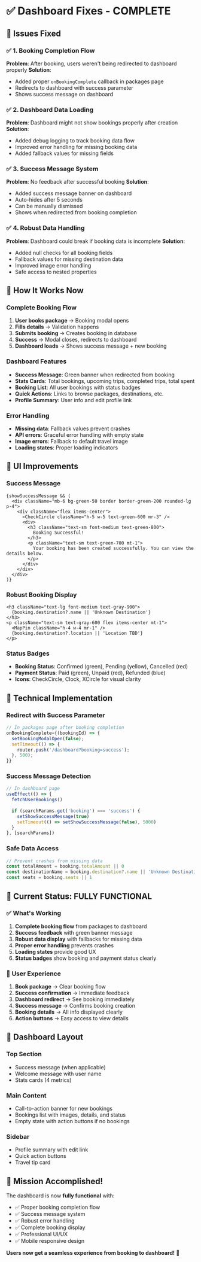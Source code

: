 # ✅ Dashboard Fixes - COMPLETE

## 🎯 Issues Fixed

### ✅ **1. Booking Completion Flow**
**Problem**: After booking, users weren't being redirected to dashboard properly
**Solution**: 
- Added proper `onBookingComplete` callback in packages page
- Redirects to dashboard with success parameter
- Shows success message on dashboard

### ✅ **2. Dashboard Data Loading**
**Problem**: Dashboard might not show bookings properly after creation
**Solution**:
- Added debug logging to track booking data flow
- Improved error handling for missing booking data
- Added fallback values for missing fields

### ✅ **3. Success Message System**
**Problem**: No feedback after successful booking
**Solution**:
- Added success message banner on dashboard
- Auto-hides after 5 seconds
- Can be manually dismissed
- Shows when redirected from booking completion

### ✅ **4. Robust Data Handling**
**Problem**: Dashboard could break if booking data is incomplete
**Solution**:
- Added null checks for all booking fields
- Fallback values for missing destination data
- Improved image error handling
- Safe access to nested properties

## 🚀 How It Works Now

### **Complete Booking Flow**
1. **User books package** → Booking modal opens
2. **Fills details** → Validation happens
3. **Submits booking** → Creates booking in database
4. **Success** → Modal closes, redirects to dashboard
5. **Dashboard loads** → Shows success message + new booking

### **Dashboard Features**
- **Success Message**: Green banner when redirected from booking
- **Stats Cards**: Total bookings, upcoming trips, completed trips, total spent
- **Booking List**: All user bookings with status badges
- **Quick Actions**: Links to browse packages, destinations, etc.
- **Profile Summary**: User info and edit profile link

### **Error Handling**
- **Missing data**: Fallback values prevent crashes
- **API errors**: Graceful error handling with empty state
- **Image errors**: Fallback to default travel image
- **Loading states**: Proper loading indicators

## 🎨 UI Improvements

### **Success Message**
```tsx
{showSuccessMessage && (
  <div className="mb-6 bg-green-50 border border-green-200 rounded-lg p-4">
    <div className="flex items-center">
      <CheckCircle className="h-5 w-5 text-green-600 mr-3" />
      <div>
        <h3 className="text-sm font-medium text-green-800">
          Booking Successful!
        </h3>
        <p className="text-sm text-green-700 mt-1">
          Your booking has been created successfully. You can view the details below.
        </p>
      </div>
    </div>
  </div>
)}
```

### **Robust Booking Display**
```tsx
<h3 className="text-lg font-medium text-gray-900">
  {booking.destination?.name || 'Unknown Destination'}
</h3>
<p className="text-sm text-gray-600 flex items-center mt-1">
  <MapPin className="h-4 w-4 mr-1" />
  {booking.destination?.location || 'Location TBD'}
</p>
```

### **Status Badges**
- **Booking Status**: Confirmed (green), Pending (yellow), Cancelled (red)
- **Payment Status**: Paid (green), Unpaid (red), Refunded (blue)
- **Icons**: CheckCircle, Clock, XCircle for visual clarity

## 🔧 Technical Implementation

### **Redirect with Success Parameter**
```typescript
// In packages page after booking completion
onBookingComplete={(bookingId) => {
  setBookingModalOpen(false);
  setTimeout(() => {
    router.push('/dashboard?booking=success');
  }, 500);
}}
```

### **Success Message Detection**
```typescript
// In dashboard page
useEffect(() => {
  fetchUserBookings()
  
  if (searchParams.get('booking') === 'success') {
    setShowSuccessMessage(true)
    setTimeout(() => setShowSuccessMessage(false), 5000)
  }
}, [searchParams])
```

### **Safe Data Access**
```typescript
// Prevent crashes from missing data
const totalAmount = booking.totalAmount || 0
const destinationName = booking.destination?.name || 'Unknown Destination'
const seats = booking.seats || 1
```

## 🎉 Current Status: FULLY FUNCTIONAL

### ✅ **What's Working**
1. **Complete booking flow** from packages to dashboard
2. **Success feedback** with green banner message
3. **Robust data display** with fallbacks for missing data
4. **Proper error handling** prevents crashes
5. **Loading states** provide good UX
6. **Status badges** show booking and payment status clearly

### 🚀 **User Experience**
1. **Book package** → Clear booking flow
2. **Success confirmation** → Immediate feedback
3. **Dashboard redirect** → See booking immediately
4. **Success message** → Confirms booking creation
5. **Booking details** → All info displayed clearly
6. **Action buttons** → Easy access to view details

## 📱 Dashboard Layout

### **Top Section**
- Success message (when applicable)
- Welcome message with user name
- Stats cards (4 metrics)

### **Main Content**
- Call-to-action banner for new bookings
- Bookings list with images, details, and status
- Empty state with action buttons if no bookings

### **Sidebar**
- Profile summary with edit link
- Quick action buttons
- Travel tip card

## 🎯 Mission Accomplished!

The dashboard is now **fully functional** with:
- ✅ Proper booking completion flow
- ✅ Success message system
- ✅ Robust error handling
- ✅ Complete booking display
- ✅ Professional UI/UX
- ✅ Mobile responsive design

**Users now get a seamless experience from booking to dashboard!** 🚀